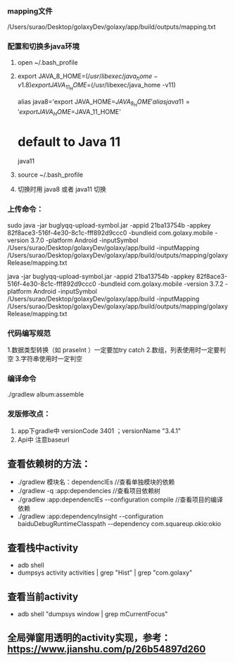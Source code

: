 ### mapping文件
/Users/surao/Desktop/golaxyDev/golaxy/app/build/outputs/mapping.txt

### 配置和切换多java环境
1. open ~/.bash_profile
2. export JAVA_8_HOME=$(/usr/libexec/java_home -v1.8)
   export JAVA_11_HOME=$(/usr/libexec/java_home -v11)

   alias java8='export JAVA_HOME=$JAVA_8_HOME'
   alias java11='export JAVA_HOME=$JAVA_11_HOME'

   # default to Java 11
   java11
3. source ~/.bash_profile
4. 切换时用 java8 或者 java11 切换

### 上传命令：
sudo java -jar buglyqq-upload-symbol.jar
-appid 21ba13754b
-appkey 82f8ace3-516f-4e30-8c1c-fff892d9ccc0
-bundleid com.golaxy.mobile
-version 3.7.0
-platform Android
-inputSymbol /Users/surao/Desktop/golaxyDev/golaxy/app/build
-inputMapping /Users/surao/Desktop/golaxyDev/golaxy/app/build/outputs/mapping/golaxyRelease/mapping.txt


java -jar buglyqq-upload-symbol.jar -appid 21ba13754b -appkey 82f8ace3-516f-4e30-8c1c-fff892d9ccc0 -bundleid com.golaxy.mobile -version 3.7.2 -platform Android -inputSymbol /Users/surao/Desktop/golaxyDev/golaxy/app/build -inputMapping /Users/surao/Desktop/golaxyDev/golaxy/app/build/outputs/mapping/golaxyRelease/mapping.txt
### 代码编写规范
1.数据类型转换（如 praseInt ）一定要加try catch
2.数组，列表使用时一定要判空
3.字符串使用时一定判空

### 编译命令 

./gradlew album:assemble

### 发版修改点：
1. app下gradle中         versionCode 3401 ；versionName "3.4.1"
2. Api中 注意baseurl
## 查看依赖树的方法：
- ./gradlew 模块名：dependencIEs  //查看单独模块的依赖
- ./gradlew -q :app:dependencies //查看项目依赖树
- ./gradlew :app:dependencIEs --configuration compile //查看项目的编译依赖
- ./gradlew :app:dependencyInsight --configuration baiduDebugRuntimeClasspath --dependency com.squareup.okio:okio

## 查看栈中activity
- adb shell
- dumpsys activity activities | grep "Hist"  | grep "com.golaxy"

## 查看当前activity
- adb shell "dumpsys window | grep mCurrentFocus"

## 全局弹窗用透明的activity实现，参考：https://www.jianshu.com/p/26b54897d260
